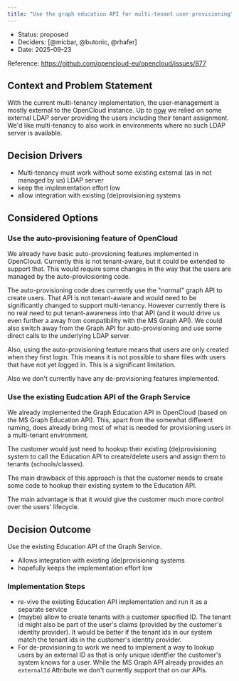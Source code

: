 ```yaml
---
title: "Use the graph education API for multi-tenant user provisioning"
---
```


* Status: proposed
* Deciders: [@micbar, @butonic, @rhafer]
* Date: 2025-09-23

Reference: https://github.com/opencloud-eu/opencloud/issues/877

## Context and Problem Statement

With the current multi-tenancy implementation, the user-management is mostly external
to the OpenCloud instance. Up to [now](../0001-simple-multi-tenancy-using-a-single-opencloud-instance.md)
we relied on some external LDAP server providing the users including their tenant assignment.
We'd like multi-tenancy to also work in environments where no such LDAP server is available.

## Decision Drivers

* Multi-tenancy must work without some existing external (as in not managed by us) LDAP server
* keep the implementation effort low
* allow integration with existing (de)provisioning systems

## Considered Options

### Use the auto-provisioning feature of OpenCloud

We already have basic auto-provsioning features implemented in OpenCloud.
Currently this is not tenant-aware, but it could be extended to support that.
This would require some changes in the way that the users are managed by the
auto-proviosioning code.

The auto-provisioning code does currently use the "normal" graph API to create
users. That API is not tenant-aware and would need to be significantly changed
to support multi-tenancy. However currently there is no real need to put
tenant-awareness into that API (and it would drive us even further a away from
compatibility with the MS Graph API). We could also switch away from the Graph API
for auto-provisioning and use some direct calls to the underlying LDAP server.

Also, using the auto-provisioning feature means that users are only created
when they first login. This means it is not possible to share files with users that
have not yet logged in. This is a significant limitation.

Also we don't currently have any de-provisioning features implemented.

### Use the existing Eudcation API of the Graph Service

We already implemented the Graph Education API in OpenCloud (based on the MS Graph Education API).
This, apart from the somewhat different naming, does already bring most of what is needed
for provisioning users in a multi-tenant environment.

The customer would just need to hookup their existing (de)provisioning system to call the
Education API to create/delete users and assign them to tenants (schools/classes).

The main drawback of this approach is that the customer needs to create some code to
hookup their existing system to the Education API.

The main advantage is that it would give the customer much more control over the users' lifecycle.

## Decision Outcome

Use the existing Education API of the Graph Service.

* Allows integration with existing (de)provisioning systems
* hopefully keeps the implementation effort low

### Implementation Steps

* re-vive the existing Education API implementation and run it as a separate service
* (maybe) allow to create tenants with a customer specified ID. The tenant id might also be
  part of the user's claims (provided by the customer's identity provider). It would be better
  if the tenant ids in our system match the tenant ids in the customer's identity provider.
* For de-provisioning to work we need to implement a way to lookup users by an external ID as
  that is only unique identfier the customer's system knows for a user. While the MS Graph API
  already provides an `externalId` Attribute we don't currently support that on our APIs.


